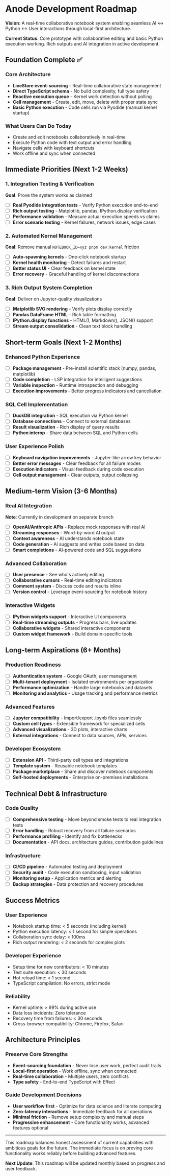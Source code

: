 # Anode Development Roadmap

**Vision**: A real-time collaborative notebook system enabling seamless AI ↔ Python ↔ User interactions through local-first architecture.

**Current Status**: Core prototype with collaborative editing and basic Python execution working. Rich outputs and AI integration in active development.

## Foundation Complete ✅

### Core Architecture
- **LiveStore event-sourcing** - Real-time collaborative state management
- **Direct TypeScript schema** - No build complexity, full type safety
- **Reactive execution queue** - Kernel work detection without polling
- **Cell management** - Create, edit, move, delete with proper state sync
- **Basic Python execution** - Code cells run via Pyodide (manual kernel startup)

### What Users Can Do Today
- Create and edit notebooks collaboratively in real-time
- Execute Python code with text output and error handling
- Navigate cells with keyboard shortcuts
- Work offline and sync when connected

## Immediate Priorities (Next 1-2 Weeks)

### 1. Integration Testing & Verification
**Goal**: Prove the system works as claimed

- [ ] **Real Pyodide integration tests** - Verify Python execution end-to-end
- [ ] **Rich output testing** - Matplotlib, pandas, IPython.display verification
- [ ] **Performance validation** - Measure actual execution speeds vs claims
- [ ] **Error scenario testing** - Kernel failures, network issues, edge cases

### 2. Automated Kernel Management
**Goal**: Remove manual `NOTEBOOK_ID=xyz pnpm dev:kernel` friction

- [ ] **Auto-spawning kernels** - One-click notebook startup
- [ ] **Kernel health monitoring** - Detect failures and restart
- [ ] **Better status UI** - Clear feedback on kernel state
- [ ] **Error recovery** - Graceful handling of kernel disconnections

### 3. Rich Output System Completion
**Goal**: Deliver on Jupyter-quality visualizations

- [ ] **Matplotlib SVG rendering** - Verify plots display correctly
- [ ] **Pandas DataFrame HTML** - Rich table formatting
- [ ] **IPython.display functions** - HTML(), Markdown(), JSON() support
- [ ] **Stream output consolidation** - Clean text block handling

## Short-term Goals (Next 1-2 Months)

### Enhanced Python Experience
- [ ] **Package management** - Pre-install scientific stack (numpy, pandas, matplotlib)
- [ ] **Code completion** - LSP integration for intelligent suggestions
- [ ] **Variable inspection** - Runtime introspection and debugging
- [ ] **Execution improvements** - Better progress indicators and cancellation

### SQL Cell Implementation
- [ ] **DuckDB integration** - SQL execution via Python kernel
- [ ] **Database connections** - Connect to external databases
- [ ] **Result visualization** - Rich display of query results
- [ ] **Python interop** - Share data between SQL and Python cells

### User Experience Polish
- [ ] **Keyboard navigation improvements** - Jupyter-like arrow key behavior
- [ ] **Better error messages** - Clear feedback for all failure modes
- [ ] **Execution indicators** - Visual feedback during code execution
- [ ] **Cell output management** - Clear outputs, output collapsing

## Medium-term Vision (3-6 Months)

### Real AI Integration
**Note**: Currently in development on separate branch

- [ ] **OpenAI/Anthropic APIs** - Replace mock responses with real AI
- [ ] **Streaming responses** - Word-by-word AI output
- [ ] **Context awareness** - AI understands notebook state
- [ ] **Code generation** - AI suggests and writes code based on data
- [ ] **Smart completions** - AI-powered code and SQL suggestions

### Advanced Collaboration
- [ ] **User presence** - See who's actively editing
- [ ] **Collaborative cursors** - Real-time editing indicators  
- [ ] **Comment system** - Discuss code and results inline
- [ ] **Version control** - Leverage event-sourcing for notebook history

### Interactive Widgets
- [ ] **IPython widgets support** - Interactive UI components
- [ ] **Real-time streaming outputs** - Progress bars, live updates
- [ ] **Collaborative widgets** - Shared interactive components
- [ ] **Custom widget framework** - Build domain-specific tools

## Long-term Aspirations (6+ Months)

### Production Readiness
- [ ] **Authentication system** - Google OAuth, user management
- [ ] **Multi-tenant deployment** - Isolated environments per organization
- [ ] **Performance optimization** - Handle large notebooks and datasets
- [ ] **Monitoring and analytics** - Usage tracking and performance metrics

### Advanced Features
- [ ] **Jupyter compatibility** - Import/export .ipynb files seamlessly
- [ ] **Custom cell types** - Extensible framework for specialized cells
- [ ] **Advanced visualizations** - 3D plots, interactive charts
- [ ] **External integrations** - Connect to data sources, APIs, services

### Developer Ecosystem
- [ ] **Extension API** - Third-party cell types and integrations
- [ ] **Template system** - Reusable notebook templates
- [ ] **Package marketplace** - Share and discover notebook components
- [ ] **Self-hosted deployments** - Enterprise on-premises installations

## Technical Debt & Infrastructure

### Code Quality
- [ ] **Comprehensive testing** - Move beyond smoke tests to real integration tests
- [ ] **Error handling** - Robust recovery from all failure scenarios
- [ ] **Performance profiling** - Identify and fix bottlenecks
- [ ] **Documentation** - API docs, architecture guides, contribution guidelines

### Infrastructure
- [ ] **CI/CD pipeline** - Automated testing and deployment
- [ ] **Security audit** - Code execution sandboxing, input validation
- [ ] **Monitoring setup** - Application metrics and alerting
- [ ] **Backup strategies** - Data protection and recovery procedures

## Success Metrics

### User Experience
- Notebook startup time: < 5 seconds (including kernel)
- Python execution latency: < 1 second for simple operations
- Collaboration sync delay: < 100ms
- Rich output rendering: < 2 seconds for complex plots

### Developer Experience  
- Setup time for new contributors: < 10 minutes
- Test suite execution: < 30 seconds
- Hot reload time: < 1 second
- TypeScript compilation: No errors, strict mode

### Reliability
- Kernel uptime: > 99% during active use
- Data loss incidents: Zero tolerance
- Recovery time from failures: < 30 seconds
- Cross-browser compatibility: Chrome, Firefox, Safari

## Architecture Principles

### Preserve Core Strengths
- **Event-sourcing foundation** - Never lose user work, perfect audit trails
- **Local-first operation** - Work offline, sync when connected
- **Real-time collaboration** - Multiple users, zero conflicts
- **Type safety** - End-to-end TypeScript with Effect

### Guide Development Decisions
- **User workflow first** - Optimize for data science and literate computing
- **Zero-latency interactions** - Immediate feedback for all operations
- **Minimal friction** - Remove setup complexity and manual steps
- **Progressive enhancement** - Core functionality works, advanced features optional

---

This roadmap balances honest assessment of current capabilities with ambitious goals for the future. The immediate focus is on proving core functionality works reliably before building advanced features.

**Next Update**: This roadmap will be updated monthly based on progress and user feedback.